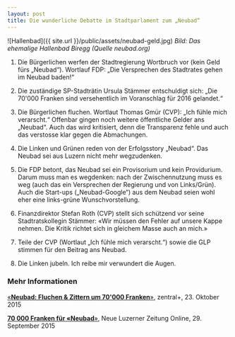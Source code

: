 ```yaml
---
layout: post
title: Die wunderliche Debatte im Stadtparlament zum „Neubad“
---
```


![Hallenbad]({{ site.url }}/public/assets/neubad-geld.jpg)
*Bild: Das ehemalige Hallenbad Biregg (Quelle neubad.org)*

1. Die Bürgerlichen werfen der Stadtregierung Wortbruch vor (kein Geld fürs „Neubad“). Wortlauf FDP: „Die Versprechen des Stadtrates gehen im Neubad baden!“

2. Die zuständige SP-Stadträtin Ursula Stämmer entschuldigt sich: „Die 70'000 Franken sind versehentlich im Voranschlag für 2016 gelandet.“

3. Die Bürgerlichen fluchen. Wortlaut Thomas Gmür (CVP): „Ich fühle mich verarscht.“ Offenbar gingen noch weitere öffentliche Gelder ans „Neubad“. Auch das wird kritisiert, denn die Transparenz fehle und auch das verstosse klar gegen die Abmachungen.

4. Die Linken und Grünen reden von der Erfolgsstory „Neubad“. Das Neubad sei aus Luzern nicht mehr wegzudenken.

5. Die FDP betont, das Neubad sei ein Provisorium und kein Providurium. Darum muss man es wegdenken: nach der Zwischennutzung muss es weg (auch das ein Versprechen der Regierung und von Links/Grün). Auch die Start-ups („Neubad-Google“) aus dem Neubad seien wohl eher eine links-grüne Wunschvorstellung.

6. Finanzdirektor Stefan Roth (CVP) stellt sich schützend vor seine Stadtratskollegin Stämmer: «Wir müssen den Fehler auf unsere Kappe nehmen. Die Kritik richtet sich in gleichem Masse auch an mich.»

7. Teile der CVP (Wortlaut „Ich fühle mich verarscht.“) sowie die GLP stimmen für den Beitrag ans Neubad.

8. Die Linken jubeln. Ich reibe mir verwundert die Augen.

### Mehr Informationen
[«**Neubad: Fluchen & Zittern um 70'000 Franken**»](http://www.zentralplus.ch/de/news/politik/4444592/Neubad-Fluchen--Zittern-um-70'000-Franken.htm), zentral+, 23. Oktober 2015

[**70 000 Franken für «Neubad**»](http://www.luzernerzeitung.ch/nachrichten/zentralschweiz/lu/abo/70-000-Franken-fuer-Neubad;art9647,602518), Neue Luzerner Zeitung Online, 29. September 2015